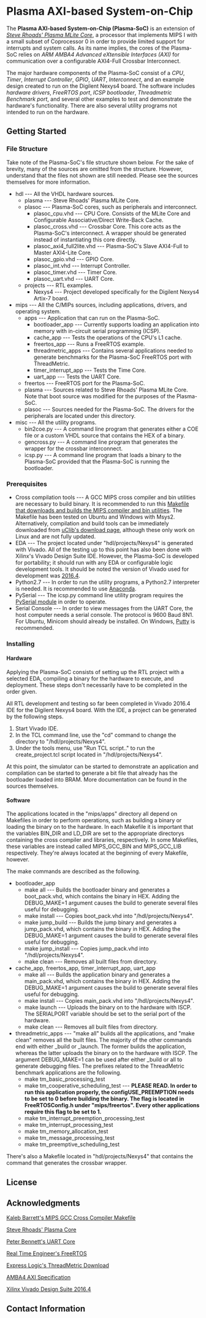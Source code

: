 # Plasma AXI-based System-on-Chip 

The **Plasma AXI-based System-on-Chip (Plasma-SoC)** is an extension of *[Steve Rhoads' Plasma MLite Core](https://opencores.org/project,plasma)*, a processor that implements MIPS I with a small subset of Coprocessor 0 in order to provide limited support for interrupts and system calls. As its name implies, the cores of the Plasma-SoC relies on *ARM AMBA4 Advanced eXtensible Interfaces (AXI)* for communication over a configurable AXI4-Full Crossbar Interconnect.

The major hardware components of the Plasma-SoC consist of a *CPU*, *Timer*, *Interrupt Controller*, *GPIO*, *UART*, *Interconnect*, and an example design created to run on the Digilent Nexys4 board. The software includes *hardware drivers*, *FreeRTOS port*, *ICSP bootloader*, *Threadmetric Benchmark port*, and several other examples to test and demonstrate the hardware's functionality. There are also several utility programs not intended to run on the hardware.

## Getting Started

### File Structure

Take note of the Plasma-SoC's file structure shown below. For the sake of brevity, many of the sources are omitted from the structure. However, understand that the files not shown are still needed. Please see the sources themselves for more information.

+ hdl --- All the VHDL hardware sources. 
   + plasma --- Steve Rhoads' Plasma MLite Core.
   + plasoc --- Plasma-SoC cores, such as peripherals and interconnect. 
      + plasoc_cpu.vhd --- CPU Core. Consists of the MLite Core and Configurable Associative/Direct Write-Back Cache.
      + plasoc_cross.vhd --- Crossbar Core. This core acts as the Plasma-SoC's interconnect. A wrapper should be generated instead of instantiating this core directly.
      + plasoc\_axi4\_full2lite.vhd --- Plasma-SoC's Slave AXI4-Full to Master AXI4-Lite Core.
      + plasoc_gpio.vhd --- GPIO Core.
      + plasoc_int.vhd --- Interrupt Controller.
      + plasoc_timer.vhd --- Timer Core.
      + plasoc_uart.vhd --- UART Core.
   + projects --- RTL examples.
      + Nexys4 --- Project developed specifically for the Digilent Nexys4 Artix-7 board.
+ mips --- All the C/MIPs sources, including applications, drivers, and operating system.
   + apps --- Application that can run on the Plasma-SoC.
      + bootloader_app --- Currently supports loading an application into memory with in-circuit serial programming (ICSP).
      + cache_app --- Tests the operations of the CPU's L1 cache.
      + freertos_app --- Runs a FreeRTOS example.
      + threadmetric_apps --- Contains several applications needed to generate benchmarks for the Plasma-SoC FreeRTOS port with ThreadMetric.
      + timer\_interrupt\_app --- Tests the Time Core. 
      + uart_app --- Tests the UART Core.
   + freertos --- FreeRTOS port for the Plasma-SoC.
   + plasma --- Sources related to Steve Rhoads' Plasma MLite Core. Note that boot source was modified for the purposes of the Plasma-SoC.
   + plasoc --- Sources needed for the Plasma-SoC. The drivers for the peripherals are located under this directory.
+ misc --- All the utility programs.
   + bin2coe.py --- A command line program that generates either a COE file or a custom VHDL source that contains the HEX of a binary.
   + gencross.py --- A command line program that generates the wrapper for the crossbar interconnect.
   + icsp.py --- A command line program that loads a binary to the Plasma-SoC provided that the Plasma-SoC is running the bootloader.

### Prerequisites

+ Cross compilation tools --- A GCC MIPS cross compiler and bin utilities are necessary to build binary. It is recommended to run this [Makefile that downloads and builds the MIPS compiler and bin utilities](https://github.com/ktbarrett/gcc-cross). The Makefile has been tested on Ubuntu and Windows with Msys2. Alternatively, compilation and build tools can be immediately downloaded from [uClib's download page](https://www.uclibc.org/downloads/binaries/0.9.30.1/), although these only work on Linux and are not fully updated.
+ EDA --- The project located under "hdl/projects/Nexys4" is generated with Vivado. All of the testing up to this point has also been done with Xilinx's Vivado Design Suite IDE. However, the Plasma-SoC is developed for portability; it should run with any EDA or configurable logic development tools. It should be noted the version of Vivado used for development was [2016.4](https://www.xilinx.com/support/download.html).
+ Python2.7 --- In order to run the utility programs, a Python2.7 interpreter is needed. It is recommended to use [Anaconda](https://www.continuum.io/downloads).
+ PySerial --- The icsp.py command line utility program requires the [PySerial module](https://github.com/pyserial/pyserial) in order to operate.
+ Serial Console --- In order to view messages from the UART Core, the host computer needs a serial console. The protocol is 9600 Baud 8N1. For Ubuntu, Minicom should already be installed. On Windows, [Putty](http://www.putty.org/) is recommended.

### Installing

#### Hardware

Applying the Plasma-SoC consists of setting up the RTL project with a selected EDA, compiling a binary for the hardware to execute, and deployment. These steps don't necessarily have to be completed in the order given.

All RTL development and testing so far been completed in Vivado 2016.4 IDE for the Digilent Nexys4 board. With the IDE, a project can be generated by the following steps.

1. Start Vivado IDE.
2. In the TCL command line, use the "cd" command to change the directory to "/hdl/projects/Nexys4".
3. Under the tools menu, use "Run TCL script.." to run the create_project.tcl script located in "/hdl/projects/Nexys4".

At this point, the simulator can be started to demonstrate an application and compilation can be started to generate a bit file that already has the bootloader loaded into BRAM. More documentation can be found in the sources themselves.

#### Software

The applications located in the "mips/apps" directory all depend on Makefiles in order to perform operations, such as building a binary or loading the binary on to the hardware. In each Makefile it is important that the variables BIN\_DIR and LD\_DIR are set to the appropriate directorys containing the cross compiler and libraries, respectively. In some Makefiles, these variables are instead called MIPS\_GCC\_BIN and MIPS\_GCC\_LIB respectively. They're always located at the beginning of every Makefile, however.

The make commands are described as the following.

+ bootloader_app
   + make all --- Builds the bootloader binary and generates a boot_pack.vhd, which contains the binary in HEX. Adding the DEBUG\_MAKE=1 argument causes the build to generate several files useful for debugging.
   + make install --- Copies boot_pack.vhd into "/hdl/projects/Nexys4".
   + make jump\_build --- Builds the jump binary and generates a jump\_pack.vhd, which contains the binary in HEX. Adding the DEBUG\_MAKE=1 argument causes the build to generate several files useful for debugging.
   + make jump\_install --- Copies jump\_pack.vhd into "/hdl/projects/Nexys4".
   + make clean --- Removes all built files from directory.
+ cache\_app, freertos\_app, timer\_interrupt\_app, uart\_app
   + make all --- Builds the application binary and generates a main_pack.vhd, which contains the binary in HEX. Adding the DEBUG\_MAKE=1 argument causes the build to generate several files useful for debugging.
   + make install --- Copies main_pack.vhd into "/hdl/projects/Nexys4".
   + make launch --- Uploads the binary on to the hardware with ISCP. The SERIALPORT variable should be set to the serial port of the hardware.
   + make clean --- Removes all built files from directory.
+ threadmetric_apps --- "make all" builds all the applications, and "make clean" removes all the built files. The majority of the other commands end with either \_build or \_launch. The former builds the application, whereas the latter uploads the binary on to the hardware with ISCP. The argument DEBUG\_MAKE=1 can be used after either \_build or all to generate debugging files. The prefixes related to the ThreadMetric benchmark applications are the following.
   + make tm\_basic\_processing\_test 
   + make tm\_cooperative\_scheduling_test --- **PLEASE READ. In order to run this application properly, the configUSE\_PREEMPTION needs to be set to 0 before building the binary. The flag is located in FreeRTOSConfig.h under "mips/freertos". Every other applications require this flag to be set to 1.** 
   + make tm\_interrupt\_preemption\_processing\_test
   + make tm\_interrupt\_processing\_test
   + make tm\_memory\_allocation\_test
   + make tm\_message\_processing\_test
   + make tm\_preemptive\_scheduling\_test

There's also a Makefile located in "hdl/projects/Nexys4" that contains the command that generates the crossbar wrapper.

## License

## Acknowledgments

[Kaleb Barrett's MIPS GCC Cross Compiler Makefile](https://github.com/ktbarrett/gcc-cross)

[Steve Rhoads' Plasma Core](https://opencores.org/project,plasma)

[Peter Bennett's UART Core](https://github.com/pabennett/uart)

[Real Time Engineer's FreeRTOS](http://www.freertos.org/)

[Express Logic's ThreadMetric Download](http://rtos.com/DownloadCenter/Thread-MetricForm.php)

[AMBA4 AXI Specification](http://www.gstitt.ece.ufl.edu/courses/fall15/eel4720_5721/labs/refs/AXI4_specification.pdf)

[Xilinx Vivado Design Suite 2016.4](https://www.xilinx.com/support/download.html)

## Contact Information






